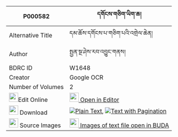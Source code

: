 |P000582|དགོངས་གཅིག་ཡིག་ཆ། 
| --- | --- 
|Alternative Title |དམ་ཆོས་དགོངས་པ་གཅིག་པའི་འགྲེལ་ཆེན།
|Author| སྤྱན་སྔ་ཤེས་རབ་འབྱུང་གནས།
|BDRC ID | W1648
|Creator | Google OCR
|Number of Volumes| 2
|<img width="25" src="https://img.icons8.com/color/25/000000/edit-property.png">Edit Online| [<img width="25" src="https://avatars.githubusercontent.com/u/45091458?s=200&v=4"> Open in Editor](http://editor.openpecha.org/P000582)
|<img width="25" src="https://img.icons8.com/fluent/48/000000/download-2.png"/>  Download | [![](https://img.icons8.com/color/20/000000/txt.png)Plain Text](https://github.com/Openpecha/P000582/releases/download/v1/gong_chik_yikcha_plain_P000582.zip), [![](https://img.icons8.com/color/20/000000/txt.png)Text with Pagination](https://github.com/Openpecha/P000582/releases/download/v1/gong_chik_yikcha_pages_P000582.zip)
|<img width="25" src="https://img.icons8.com/plasticine/100/000000/pictures-folder.png"/>  Source Images | [<img width="25" src="https://library.bdrc.io/icons/BUDA-small.svg"> Images of text file open in BUDA](https://library.bdrc.io/show/bdr:W1648)